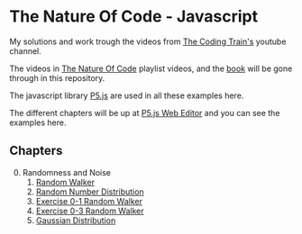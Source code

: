 # The Nature Of Code - Javascript

My solutions and work trough the videos from [The Coding Train's](https://www.youtube.com/@TheCodingTrain) youtube channel.

The videos in [The Nature Of Code](https://www.youtube.com/watch?v=70MQ-FugwbI&list=PLRqwX-V7Uu6ZV4yEcW3uDwOgGXKUUsPOM) playlist videos, and the [book](https://natureofcode.com/) will be gone through in this repository.

The javascript library [P5.js](https://p5js.org/) are used in all these examples here.

The different chapters will be up at [P5.js Web Editor](https://editor.p5js.org) and you can see the examples here.

## Chapters

0. Randomness and Noise
   1. [Random Walker](https://editor.p5js.org/mhoumann87/sketches/cWyhkRh9V)
   2. [Random Number Distribution](https://editor.p5js.org/mhoumann87/sketches/W53D6-MPrd)
   3. [Exercise 0-1 Random Walker](https://editor.p5js.org/mhoumann87/sketches/iBbeN4Sru)
   4. [Exercise 0-3 Random Walker](https://editor.p5js.org/mhoumann87/sketches/u2atTx3P1)
   5. [Gaussian Distribution](https://editor.p5js.org/mhoumann87/sketches/lXTePzMuj)
